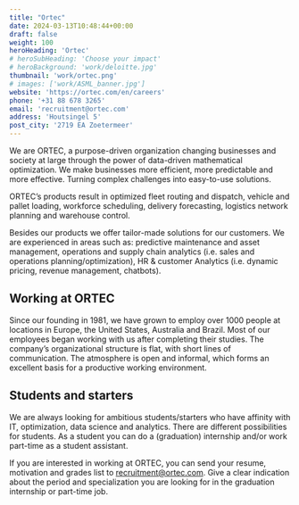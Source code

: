 ```yaml
---
title: "Ortec"
date: 2024-03-13T10:48:44+00:00
draft: false
weight: 100
heroHeading: 'Ortec'
# heroSubHeading: 'Choose your impact'
# heroBackground: 'work/deloitte.jpg'
thumbnail: 'work/ortec.png'
# images: ['work/ASML_banner.jpg']
website: 'https://ortec.com/en/careers'
phone: '+31 88 678 3265'
email: 'recruitment@ortec.com'
address: 'Houtsingel 5'
post_city: '2719 EA Zoetermeer'
---
```


We are ORTEC, a purpose-driven organization changing businesses and society at large through the power of data-driven mathematical optimization. We make businesses more efficient, more predictable and more effective. Turning complex challenges into easy-to-use solutions.

ORTEC’s products result in optimized fleet routing and dispatch, vehicle and pallet loading, workforce scheduling, delivery forecasting, logistics network planning and warehouse control.

Besides our products we offer tailor-made solutions for our customers. We are experienced in areas such as: predictive maintenance and asset management, operations and supply chain analytics (i.e. sales and operations planning/optimization), HR & customer Analytics (i.e. dynamic pricing, revenue management, chatbots).

## Working at ORTEC

Since our founding in 1981, we have grown to employ over 1000 people at locations in Europe, the United States, Australia and Brazil. Most of our employees began working with us after completing their studies. The company’s organizational structure is flat, with short lines of communication. The atmosphere is open and informal, which forms an excellent basis for a productive working environment.

## Students and starters

We are always looking for ambitious students/starters who have affinity with IT, optimization, data science and analytics. There are different possibilities for students. As a student you can do a (graduation) internship and/or work part-time as a student assistant.  
  
If you are interested in working at ORTEC, you can send your resume, motivation and grades list to [recruitment@ortec.com](mailto:recruitment@ortec.com). Give a clear indication about the period and specialization you are looking for in the graduation internship or part-time job.
